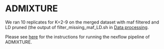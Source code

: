 # ADMIXTURE
We ran 10 replicates for K=2-9 on the merged dataset with maf filtered and LD pruned (the output of filter_missing_maf_LD.sh in [Data processing](../Data_processing/).

Please see [here](https://github.com/YourePrettyGood/PIBv1_manuscript/blob/main/Instructions/ADMIXTURE_README.md) for the instructions for running the nexflow pipeline of ADMIXTURE.
